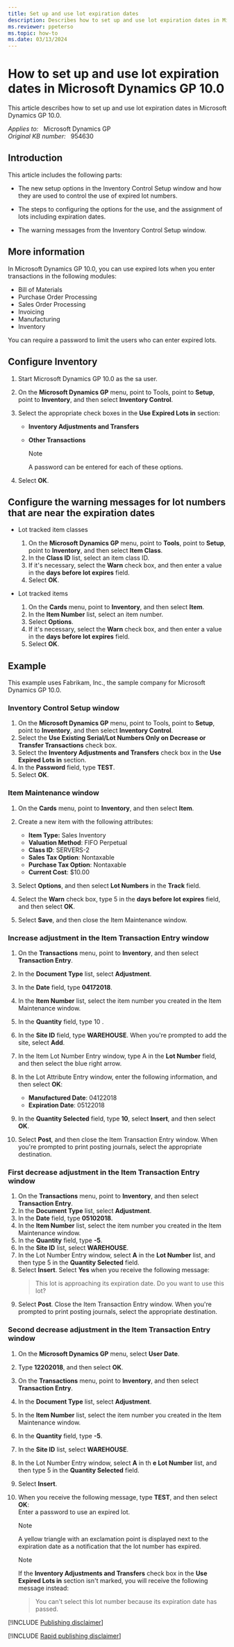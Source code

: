 ```yaml
---
title: Set up and use lot expiration dates
description: Describes how to set up and use lot expiration dates in Microsoft Dynamics GP 10.0.
ms.reviewer: ppeterso
ms.topic: how-to
ms.date: 03/13/2024
---
```

# How to set up and use lot expiration dates in Microsoft Dynamics GP 10.0

This article describes how to set up and use lot expiration dates in Microsoft Dynamics GP 10.0.

_Applies to:_ &nbsp; Microsoft Dynamics GP  
_Original KB number:_ &nbsp; 954630

## Introduction

This article includes the following parts:

- The new setup options in the Inventory Control Setup window and how they are used to control the use of expired lot numbers.

- The steps to configuring the options for the use, and the assignment of lots including expiration dates.

- The warning messages from the Inventory Control Setup window.

## More information

In Microsoft Dynamics GP 10.0, you can use expired lots when you enter transactions in the following modules:

- Bill of Materials
- Purchase Order Processing
- Sales Order Processing
- Invoicing
- Manufacturing
- Inventory

You can require a password to limit the users who can enter expired lots.

## Configure Inventory

1. Start Microsoft Dynamics GP 10.0 as the sa user.

2. On the **Microsoft Dynamics GP** menu, point to Tools, point to **Setup**, point to **Inventory**, and then select **Inventory Control**.

3. Select the appropriate check boxes in the **Use Expired Lots in** section:

    - **Inventory Adjustments and Transfers**  
    - **Other Transactions**  

        > [!NOTE]
        > A password can be entered for each of these options.

4. Select **OK**.

## Configure the warning messages for lot numbers that are near the expiration dates

- Lot tracked item classes

    1. On the **Microsoft Dynamics GP** menu, point to **Tools**, point to **Setup**, point to **Inventory**, and then select **Item Class**.
    2. In the **Class ID** list, select an item class ID.
    3. If it's necessary, select the **Warn** check box, and then enter a value in the **days before lot expires** field.
    4. Select **OK**.

- Lot tracked items

    1. On the **Cards** menu, point to **Inventory**, and then select **Item**.
    2. In the **Item Number** list, select an item number.
    3. Select **Options**.
    4. If it's necessary, select the **Warn** check box, and then enter a value in the **days before lot expires** field.
    5. Select **OK**.

## Example

This example uses Fabrikam, Inc., the sample company for Microsoft Dynamics GP 10.0.

### Inventory Control Setup window

1. On the **Microsoft Dynamics GP** menu, point to Tools, point to **Setup**, point to **Inventory**, and then select **Inventory Control**.
2. Select the **Use Existing Serial/Lot Numbers Only on Decrease or Transfer Transactions** check box.
3. Select the **Inventory Adjustments and Transfers** check box in the **Use Expired Lots in** section.
4. In the **Password** field, type **TEST**.
5. Select **OK**.

### Item Maintenance window

1. On the **Cards** menu, point to **Inventory**, and then select **Item**.
2. Create a new item with the following attributes:

    - **Item Type:** Sales Inventory
    - **Valuation Method**: FIFO Perpetual
    - **Class ID**: SERVERS-2
    - **Sales Tax Option**: Nontaxable
    - **Purchase Tax Option**: Nontaxable
    - **Current Cost**: $10.00

3. Select **Options**, and then select **Lot Numbers** in the **Track** field.
4. Select the **Warn** check box, type 5 in the **days before lot expires** field, and then select **OK**.
5. Select **Save**, and then close the Item Maintenance window.

### Increase adjustment in the Item Transaction Entry window

1. On the **Transactions** menu, point to **Inventory**, and then select **Transaction Entry**.
2. In the **Document Type** list, select **Adjustment**.
3. In the **Date** field, type **04172018**.
4. In the **Item Number** list, select the item number you created in the Item Maintenance window.
5. In the **Quantity** field, type 10 .
6. In the **Site ID** field, type **WAREHOUSE**. When you're prompted to add the site, select **Add**.
7. In the Item Lot Number Entry window, type A in the **Lot Number** field, and then select the blue right arrow.
8. In the Lot Attribute Entry window, enter the following information, and then select **OK**:

    - **Manufactured Date**: 04122018
    - **Expiration Date**: 05122018

9. In the **Quantity Selected** field, type **10**, select **Insert**, and then select **OK**.

10. Select **Post**, and then close the Item Transaction Entry window. When you're prompted to print posting journals, select the appropriate destination.

### First decrease adjustment in the Item Transaction Entry window

1. On the **Transactions** menu, point to **Inventory**, and then select **Transaction Entry**.
2. In the **Document Type** list, select **Adjustment**.
3. In the **Date** field, type **05102018**.
4. In the **Item Number** list, select the item number you created in the Item Maintenance window.
5. In the **Quantity** field, type **-5**.
6. In the **Site ID** list, select **WAREHOUSE**.
7. In the Lot Number Entry window, select **A** in the **Lot Number** list, and then type 5 in the **Quantity Selected** field.
8. Select **Insert**. Select **Yes** when you receive the following message:  
    > This lot is approaching its expiration date. Do you want to use this lot?
9. Select **Post**. Close the Item Transaction Entry window. When you're prompted to print posting journals, select the appropriate destination.

### Second decrease adjustment in the Item Transaction Entry window

1. On the **Microsoft Dynamics GP** menu, select **User Date**.
2. Type **12202018**, and then select **OK**.
3. On the **Transactions** menu, point to **Inventory**, and then select **Transaction Entry**.
4. In the **Document Type** list, select **Adjustment**.
5. In the **Item Number** list, select the item number you created in the Item Maintenance window.
6. In the **Quantity** field, type **-5**.
7. In the **Site ID** list, select **WAREHOUSE**.
8. In the Lot Number Entry window, select **A** in th **e Lot Number** list, and then type 5 in the **Quantity Selected** field.
9. Select **Insert**.
10. When you receive the following message, type **TEST**, and then select **OK**:  
    Enter a password to use an expired lot.

    > [!NOTE]
    > A yellow triangle with an exclamation point is displayed next to the expiration date as a notification that the lot number has expired.

    > [!NOTE]
    > If the **Inventory Adjustments and Transfers** check box in the **Use Expired Lots in** section isn't marked, you will receive the following message instead:

    > You can't select this lot number because its expiration date has passed.

[!INCLUDE [Publishing disclaimer](../../includes/publishing-disclaimer.md)]

[!INCLUDE [Rapid publishing disclaimer](../../includes/rapid-publishing-disclaimer.md)]
